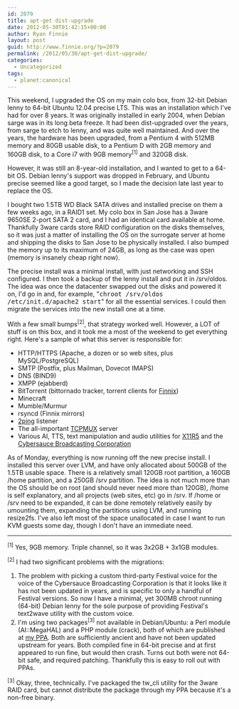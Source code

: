```yaml
---
id: 2079
title: apt-get dist-upgrade
date: 2012-05-30T01:42:15+00:00
author: Ryan Finnie
layout: post
guid: http://www.finnie.org/?p=2079
permalink: /2012/05/30/apt-get-dist-upgrade/
categories:
  - Uncategorized
tags:
  - planet:canonical
---
```

This weekend, I upgraded the OS on my main colo box, from 32-bit Debian lenny to 64-bit Ubuntu 12.04 precise LTS. This was an installation which I've had for over 8 years. It was originally installed in early 2004, when Debian sarge was in its long beta freeze. It had been dist-upgraded over the years, from sarge to etch to lenny, and was quite well maintained. And over the years, the hardware has been upgraded, from a Pentium 4 with 512MB memory and 80GB usable disk, to a Pentium D with 2GB memory and 160GB disk, to a Core i7 with 9GB memory<sup>[1]</sup> and 320GB disk.

However, it was still an 8-year-old installation, and I wanted to get to a 64-bit OS. Debian lenny's support was dropped in February, and Ubuntu precise seemed like a good target, so I made the decision late last year to replace the OS.

I bought two 1.5TB WD Black SATA drives and installed precise on them a few weeks ago, in a RAID1 set. My colo box in San Jose has a 3ware 9650SE 2-port SATA 2 card, and I had an identical card available at home. Thankfully 3ware cards store RAID configuration on the disks themselves, so it was just a matter of installing the OS on the surrogate server at home and shipping the disks to San Jose to be physically installed. I also bumped the memory up to its maximum of 24GB, as long as the case was open (memory is insanely cheap right now).

The precise install was a minimal install, with just networking and SSH configured. I then took a backup of the lenny install and put it in /srv/oldos. The idea was once the datacenter swapped out the disks and powered it on, I'd go in and, for example, "<tt>chroot /srv/oldos /etc/init.d/apache2 start</tt>" for all the essential services. I could then migrate the services into the new install one at a time.

With a few small bumps<sup>[2]</sup>, that strategy worked well. However, a LOT of stuff is on this box, and it took me a most of the weekend to get everything right. Here's a sample of what this server is responsible for:

  * HTTP/HTTPS (Apache, a dozen or so web sites, plus MySQL/PostgreSQL)
  * SMTP (Postfix, plus Mailman, Dovecot IMAPS)
  * DNS (BIND9)
  * XMPP (ejabberd)
  * BitTorrent (bittornado tracker, torrent clients for [Finnix](http://www.finnix.org/))
  * Minecraft
  * Mumble/Murmur
  * rsyncd (Finnix mirrors)
  * [2ping](http://www.finnie.org/software/2ping/) listener
  * The all-important [TCPMUX](http://www.finnie.org/2010/02/13/in-tcpmuxd-a-secure-rfc-compliant-tcpmux-server/) server
  * Various AI, TTS, text manipulation and audio utilities for [X11R5](http://www.x11r5.com/) and the [Cybersauce Broadcasting Corporation](http://www.x11r5.com/radio/)

As of Monday, everything is now running off the new precise install. I installed this server over LVM, and have only allocated about 500GB of the 1.5TB usable space. There is a relatively small 120GB root partition, a 160GB /home partition, and a 250GB /srv partition. The idea is not much more than the OS should be on root (and should never need more than 120GB), /home is self explanatory, and all projects (web sites, etc) go in /srv. If /home or /srv need to be expanded, it can be done remotely relatively easily by umounting them, expanding the partitions using LVM, and running resize2fs. I've also left most of the space unallocated in case I want to run KVM guests some day, though I don't have an immediate need.

* * *

<sup>[1]</sup> Yes, 9GB memory. Triple channel, so it was 3x2GB + 3x1GB modules.
  
<sup>[2]</sup> I had two significant problems with the migrations:</p> 

  1. The problem with picking a custom third-party Festival voice for the voice of the Cybersauce Broadcasting Corporation is that it looks like it has not been updated in years, and is specific to only a handful of Festival versions. So now I have a minimal, yet 300MB chroot running (64-bit) Debian lenny for the sole purpose of providing Festival's text2wave utility with the custom voice.
  2. I'm using two packages<sup>[3]</sup> not available in Debian/Ubuntu: a Perl module (AI::MegaHAL) and a PHP module (crack), both of which are published at [my PPA](https://launchpad.net/~fo0bar/+archive/colobox). Both are sufficiently ancient and have not been updated upstream for years. Both compiled fine in 64-bit precise and at first appeared to run fine, but would then crash. Turns out both were not 64-bit safe, and required patching. Thankfully this is easy to roll out with PPAs.

<sup>[3]</sup> Okay, three, technically. I've packaged the tw_cli utility for the 3ware RAID card, but cannot distribute the package through my PPA because it's a non-free binary.
